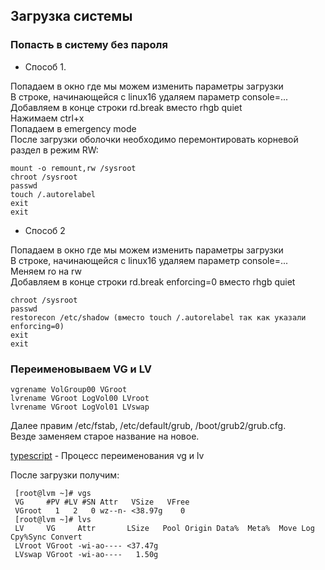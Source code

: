 ## Загрузка системы  

### Попасть в систему без пароля  

  * Способ 1.  

Попадаем в окно где мы можем изменить параметры загрузки  
В строке, начинающейся с linux16 удаляем параметр console=...  
Добавляем в конце строки rd.break вместо rhgb quiet  
Нажимаем ctrl+x  
Попадаем в emergency mode  
После загрузки оболочки необходимо перемонтировать корневой раздел в режим RW:  

    mount -o remount,rw /sysroot
    chroot /sysroot
    passwd
    touch /.autorelabel
    exit
    exit

  * Способ 2  

Попадаем в окно где мы можем изменить параметры загрузки  
В строке, начинающейся с linux16 удаляем параметр console=...  
Меняем ro на rw  
Добавляем в конце строки rd.break enforcing=0 вместо rhgb quiet  

    chroot /sysroot
    passwd
    restorecon /etc/shadow (вместо touch /.autorelabel так как указали enforcing=0)
    exit
    exit

### Переименовываем VG и LV  

    vgrename VolGroup00 VGroot
    lvrename VGroot LogVol00 LVroot
    lvrename VGroot LogVol01 LVswap

Далее правим /etc/fstab, /etc/default/grub, /boot/grub2/grub.cfg.  
Везде заменяем старое название на новое.  

[typescript](typescript) - Процесс переименования vg и lv  

После загрузки получим:  

     [root@lvm ~]# vgs
     VG     #PV #LV #SN Attr   VSize   VFree
     VGroot   1   2   0 wz--n- <38.97g    0
     [root@lvm ~]# lvs
     LV     VG     Attr       LSize   Pool Origin Data%  Meta%  Move Log Cpy%Sync Convert
     LVroot VGroot -wi-ao---- <37.47g 
     LVswap VGroot -wi-ao----   1.50g 

